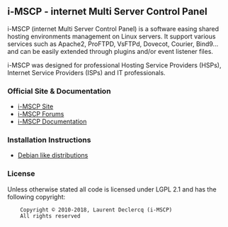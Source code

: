## i-MSCP - internet Multi Server Control Panel

i-MSCP (internet Multi Server Control Panel) is a software easing shared
hosting environments management on Linux servers. It support various services
such as Apache2, ProFTPD, VsFTPd, Dovecot, Courier, Bind9... and can be easily
extended through plugins and/or event listener files.

i-MSCP was designed for professional Hosting Service Providers (HSPs), Internet
Service Providers (ISPs) and IT professionals.

### Official Site & Documentation

* [i-MSCP Site](https://i-mscp.net/)
* [i-MSCP Forums](https://i-mscp.net/index.php/BoardList/)
* [i-MSCP Documentation](https://wiki.i-mscp.net/)

### Installation Instructions

* [Debian like distributions](./docs/Debian/INSTALL.md)

### License

Unless otherwise stated all code is licensed under LGPL 2.1 and has the
following copyright:

```
    Copyright © 2010-2018, Laurent Declercq (i-MSCP)
    All rights reserved
```
